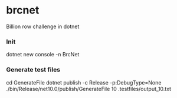# brcnet
Billion row challenge in dotnet

### Init
dotnet new console -n BrcNet

### Generate test files
cd GenerateFile
dotnet publish -c Release -p:DebugType=None
./bin/Release/net10.0/publish/GenerateFile 10 .testfiles/output_10.txt

